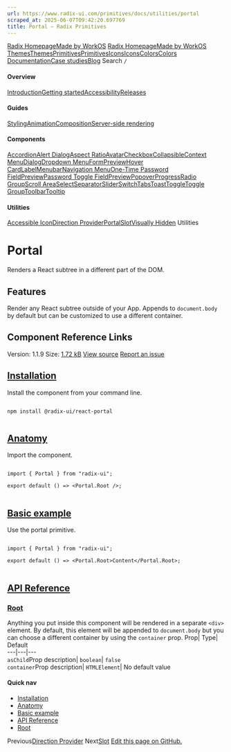 ```yaml
---
url: https://www.radix-ui.com/primitives/docs/utilities/portal
scraped_at: 2025-06-07T09:42:20.697769
title: Portal – Radix Primitives
---
```


[Radix Homepage](https://www.radix-ui.com/)[Made by WorkOS](https://workos.com)
[Radix Homepage](https://www.radix-ui.com/)[Made by WorkOS](https://workos.com)
[ThemesThemes](https://www.radix-ui.com/)[PrimitivesPrimitives](https://www.radix-ui.com/primitives)[IconsIcons](https://www.radix-ui.com/icons)[ColorsColors](https://www.radix-ui.com/colors)
[Documentation](https://www.radix-ui.com/primitives/docs)[Case studies](https://www.radix-ui.com/primitives/case-studies)[Blog](https://www.radix-ui.com/blog)[](https://github.com/radix-ui/primitives)
Search
`/`
#### Overview
[Introduction](https://www.radix-ui.com/primitives/docs/overview/introduction)[Getting started](https://www.radix-ui.com/primitives/docs/overview/getting-started)[Accessibility](https://www.radix-ui.com/primitives/docs/overview/accessibility)[Releases](https://www.radix-ui.com/primitives/docs/overview/releases)
#### Guides
[Styling](https://www.radix-ui.com/primitives/docs/guides/styling)[Animation](https://www.radix-ui.com/primitives/docs/guides/animation)[Composition](https://www.radix-ui.com/primitives/docs/guides/composition)[Server-side rendering](https://www.radix-ui.com/primitives/docs/guides/server-side-rendering)
#### Components
[Accordion](https://www.radix-ui.com/primitives/docs/components/accordion)[Alert Dialog](https://www.radix-ui.com/primitives/docs/components/alert-dialog)[Aspect Ratio](https://www.radix-ui.com/primitives/docs/components/aspect-ratio)[Avatar](https://www.radix-ui.com/primitives/docs/components/avatar)[Checkbox](https://www.radix-ui.com/primitives/docs/components/checkbox)[Collapsible](https://www.radix-ui.com/primitives/docs/components/collapsible)[Context Menu](https://www.radix-ui.com/primitives/docs/components/context-menu)[Dialog](https://www.radix-ui.com/primitives/docs/components/dialog)[Dropdown Menu](https://www.radix-ui.com/primitives/docs/components/dropdown-menu)[FormPreview](https://www.radix-ui.com/primitives/docs/components/form)[Hover Card](https://www.radix-ui.com/primitives/docs/components/hover-card)[Label](https://www.radix-ui.com/primitives/docs/components/label)[Menubar](https://www.radix-ui.com/primitives/docs/components/menubar)[Navigation Menu](https://www.radix-ui.com/primitives/docs/components/navigation-menu)[One-Time Password FieldPreview](https://www.radix-ui.com/primitives/docs/components/one-time-password-field)[Password Toggle FieldPreview](https://www.radix-ui.com/primitives/docs/components/password-toggle-field)[Popover](https://www.radix-ui.com/primitives/docs/components/popover)[Progress](https://www.radix-ui.com/primitives/docs/components/progress)[Radio Group](https://www.radix-ui.com/primitives/docs/components/radio-group)[Scroll Area](https://www.radix-ui.com/primitives/docs/components/scroll-area)[Select](https://www.radix-ui.com/primitives/docs/components/select)[Separator](https://www.radix-ui.com/primitives/docs/components/separator)[Slider](https://www.radix-ui.com/primitives/docs/components/slider)[Switch](https://www.radix-ui.com/primitives/docs/components/switch)[Tabs](https://www.radix-ui.com/primitives/docs/components/tabs)[Toast](https://www.radix-ui.com/primitives/docs/components/toast)[Toggle](https://www.radix-ui.com/primitives/docs/components/toggle)[Toggle Group](https://www.radix-ui.com/primitives/docs/components/toggle-group)[Toolbar](https://www.radix-ui.com/primitives/docs/components/toolbar)[Tooltip](https://www.radix-ui.com/primitives/docs/components/tooltip)
#### Utilities
[Accessible Icon](https://www.radix-ui.com/primitives/docs/utilities/accessible-icon)[Direction Provider](https://www.radix-ui.com/primitives/docs/utilities/direction-provider)[Portal](https://www.radix-ui.com/primitives/docs/utilities/portal)[Slot](https://www.radix-ui.com/primitives/docs/utilities/slot)[Visually Hidden](https://www.radix-ui.com/primitives/docs/utilities/visually-hidden)
Utilities
# Portal
Renders a React subtree in a different part of the DOM.
## Features
Render any React subtree outside of your App.
Appends to `document.body` by default but can be customized to use a different container.


## Component Reference Links
Version: 1.1.9
Size: [1.72 kB](https://bundlephobia.com/package/@radix-ui/react-portal@1.1.9)
[View source](https://github.com/radix-ui/primitives/tree/main/packages/react/portal/src)
[Report an issue](https://github.com/radix-ui/primitives/issues/new/choose)
## [Installation](https://www.radix-ui.com/primitives/docs/utilities/portal#installation)
Install the component from your command line.
```

npm install @radix-ui/react-portal


```

## [Anatomy](https://www.radix-ui.com/primitives/docs/utilities/portal#anatomy)
Import the component.
```

import { Portal } from "radix-ui";

export default () => <Portal.Root />;


```

## [Basic example](https://www.radix-ui.com/primitives/docs/utilities/portal#basic-example)
Use the portal primitive.
```

import { Portal } from "radix-ui";

export default () => <Portal.Root>Content</Portal.Root>;


```

## [API Reference](https://www.radix-ui.com/primitives/docs/utilities/portal#api-reference)
### [Root](https://www.radix-ui.com/primitives/docs/utilities/portal#root)
Anything you put inside this component will be rendered in a separate `<div>` element. By default, this element will be appended to `document.body` but you can choose a different container by using the `container` prop.
Prop| Type| Default  
---|---|---  
`asChild`Prop description| `boolean`| `false`  
`container`Prop description| `HTMLElement`| No default value  
#### Quick nav
  * [Installation](https://www.radix-ui.com/primitives/docs/utilities/portal#installation)
  * [Anatomy](https://www.radix-ui.com/primitives/docs/utilities/portal#anatomy)
  * [Basic example](https://www.radix-ui.com/primitives/docs/utilities/portal#basic-example)
  * [API Reference](https://www.radix-ui.com/primitives/docs/utilities/portal#api-reference)
  * [Root](https://www.radix-ui.com/primitives/docs/utilities/portal#root)


Previous[Direction Provider](https://www.radix-ui.com/primitives/docs/utilities/direction-provider)
Next[Slot](https://www.radix-ui.com/primitives/docs/utilities/slot)
[Edit this page on GitHub.](https://github.com/radix-ui/website/edit/main/data/primitives/docs/utilities/portal.mdx "Edit this page on GitHub.")

